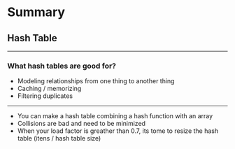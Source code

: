 # Summary

## Hash Table

___

### What hash tables are good for?

- Modeling relationships from one thing to another thing
- Caching / memorizing
- Filtering duplicates

___

- You can make a hash table combining a hash function with an array
- Collisions are bad and need to be minimized
- When your load factor is greather than 0.7, its tome to resize the hash table (itens / hash table size)